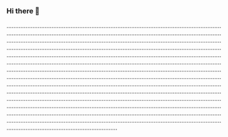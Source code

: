 ### Hi there 👋

........................................................................................................................................................................................................................................................................................................................................................................................................................................................................................................................................................................................................................................................................................................................................................................................................................................................................................................................................................................................................................................................................................................................................................................................................................................................................................................................................................................................................................................................................................................................................................................................................................................................................................................................................................................................................................................................................